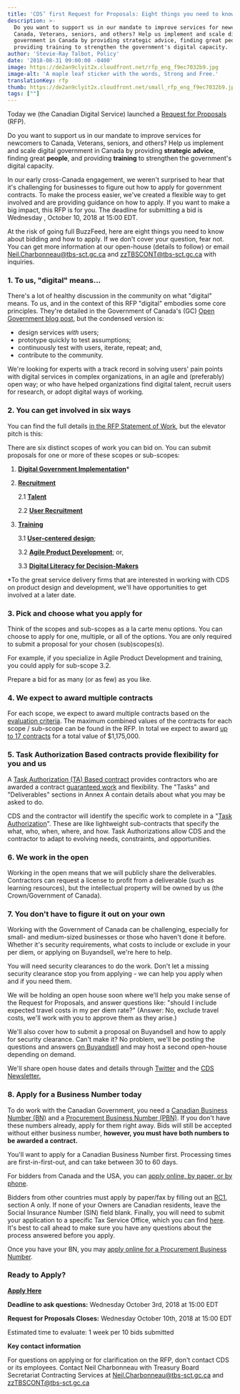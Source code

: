 ```yaml
---
title: 'CDS’ first Request for Proposals: Eight things you need to know'
description: >-
  Do you want to support us in our mandate to improve services for newcomers to
  Canada, Veterans, seniors, and others? Help us implement and scale digital
  government in Canada by providing strategic advice, finding great people, and
  providing training to strengthen the government's digital capacity.
author: 'Stevie-Ray Talbot, Policy'
date: '2018-08-31 09:00:00 -0400'
image: https://de2an9clyit2x.cloudfront.net/rfp_eng_f9ec7032b9.jpg
image-alt: 'A maple leaf sticker with the words, Strong and Free.'
translationKey: rfp
thumb: https://de2an9clyit2x.cloudfront.net/small_rfp_eng_f9ec7032b9.jpg
tags: [""]
---
```


Today we (the Canadian Digital Service) launched a [Request for Proposals](https://buyandsell.gc.ca/procurement-data/tender-notice/PW-18-00841347) (RFP).

Do you want to support us in our mandate to improve services for newcomers to Canada, Veterans, seniors, and others? Help us implement and scale digital government in Canada by providing **strategic advice**, finding great **people**, and providing **training** to strengthen the government's digital capacity.

In our early cross-Canada engagement, we weren't surprised to hear that it's challenging for businesses to figure out how to apply for government contracts. To make the process easier, we've created a flexible way to get involved and are providing guidance on how to apply. If you want to make a big impact, this RFP is for you. The deadline for submitting a bid is Wednesday , October 10, 2018 at 15:00 EDT.

At the risk of going full BuzzFeed, here are eight things you need to know about bidding and how to apply. If we don't cover your question, fear not. You can get more information at our open-house (details to follow) or email [Neil.Charbonneau@tbs-sct.gc.ca](mailto:Neil.Charbonneau@tbs-sct.gc.ca) and [zzTBSCONT@tbs-sct.gc.ca](mailto:zzTBSCONT@tbs-sct.gc.ca) with inquiries.


### 1. To us, "digital" means...

There's a lot of healthy discussion in the community on what "digital" means. To us, and in the context of this RFP "digital" embodies some core principles. They're detailed in the Government of Canada's (GC) [Open Government blog post](https://open.canada.ca/en/blog/digital-principles), but the condensed version is:



*   design services _with_ users;
*   prototype quickly to test assumptions;
*   continuously test with users, iterate, repeat; and,
*   contribute to the community.

We're looking for experts with a track record in solving users' pain points with digital services in complex organizations, in an agile and (preferably) open way; or who have helped organizations find digital talent, recruit users for research, or adopt digital ways of working.


### 2. You can get involved in six ways

You can find the full details [in the RFP Statement of Work](https://buyandsell.gc.ca/cds/public/2018/08/31/5f22b5c7f0a01471c25d49629bf1c584/19-130_rfp_eng.pdf#page=64), but the elevator pitch is this:

There are six distinct scopes of work you can bid on. You can submit proposals for one or more of these scopes or sub-scopes:



1.  **[Digital Government Implementation](https://buyandsell.gc.ca/cds/public/2018/08/31/5f22b5c7f0a01471c25d49629bf1c584/19-130_rfp_eng.pdf#page=66)***
1.  **[Recruitment](https://buyandsell.gc.ca/cds/public/2018/08/31/5f22b5c7f0a01471c25d49629bf1c584/19-130_rfp_eng.pdf#page=67)**

    2.1  **[Talent](https://buyandsell.gc.ca/cds/public/2018/08/31/5f22b5c7f0a01471c25d49629bf1c584/19-130_rfp_eng.pdf#page=67)**


    2.2  **[User Recruitment ](https://buyandsell.gc.ca/cds/public/2018/08/31/5f22b5c7f0a01471c25d49629bf1c584/19-130_rfp_eng.pdf#page=68)**

1.  **[Training](https://buyandsell.gc.ca/cds/public/2018/08/31/5f22b5c7f0a01471c25d49629bf1c584/19-130_rfp_eng.pdf#page=69)**

    3.1  **[User-centered design](https://buyandsell.gc.ca/cds/public/2018/08/31/5f22b5c7f0a01471c25d49629bf1c584/19-130_rfp_eng.pdf#page=69)**;


    3.2  **[Agile Product Development](https://buyandsell.gc.ca/cds/public/2018/08/31/5f22b5c7f0a01471c25d49629bf1c584/19-130_rfp_eng.pdf#page=69)**; or,


    3.3  **[Digital Literacy for Decision-Makers](https://buyandsell.gc.ca/cds/public/2018/08/31/5f22b5c7f0a01471c25d49629bf1c584/19-130_rfp_eng.pdf#page=69)**


*To the great service delivery firms that are interested in working with CDS on product design and development, we'll have opportunities to get involved at a later date.


### 3. Pick and choose what you apply for

Think of the scopes and sub-scopes as a la carte menu options. You can choose to apply for one, multiple, or all of the options. You are only required to submit a proposal for your chosen (sub)scopes(s).

For example, if you specialize in Agile Product Development and training, you could apply for sub-scope 3.2.

Prepare a bid for as many (or as few) as you like.


### 4. We expect to award multiple contracts

For each scope, we expect to award multiple contracts based on the [evaluation criteria](https://buyandsell.gc.ca/cds/public/2018/08/31/5f22b5c7f0a01471c25d49629bf1c584/19-130_rfp_eng.pdf#page=29). The maximum combined values of the contracts for each scope / sub-scope can be found in the RFP. In total we expect to award [up to 17 contracts](https://buyandsell.gc.ca/cds/public/2018/08/31/5f22b5c7f0a01471c25d49629bf1c584/19-130_rfp_eng.pdf#page=26) for a total value of $1,175,000.


### 5. Task Authorization Based contracts provide flexibility for you and us

A [Task Authorization (TA) Based contract](https://buyandsell.gc.ca/cds/public/2018/08/31/5f22b5c7f0a01471c25d49629bf1c584/19-130_rfp_eng.pdf#page=43) provides contractors who are awarded a contract [guaranteed work](https://buyandsell.gc.ca/cds/public/2018/08/31/5f22b5c7f0a01471c25d49629bf1c584/19-130_rfp_eng.pdf#page=44) and flexibility. The "Tasks" and "Deliverables" sections in Annex A contain details about what you may be asked to do.

CDS and the contractor will identify the specific work to complete in a "[Task Authorization](https://buyandsell.gc.ca/cds/public/2018/08/31/5f22b5c7f0a01471c25d49629bf1c584/19-130_rfp_eng.pdf#page=86)". These are like lightweight sub-contracts that specify the what, who, when, where, and how. Task Authorizations allow CDS and the contractor to adapt to evolving needs, constraints, and opportunities.


### 6. We work in the open


Working in the open means that we will publicly share the deliverables. Contractors can request a license to profit from a deliverable (such as learning resources), but the intellectual property will be owned by us (the Crown/Government of Canada).


### 7. You don't have to figure it out on your own

Working with the Government of Canada can be challenging, especially for small- and medium-sized businesses or those who haven't done it before. Whether it's security requirements, what costs to include or exclude in your per diem, or applying on Buyandsell, we're here to help.

You will need security clearances to do the work. Don't let a missing security clearance stop you from applying - we can help you apply when and if you need them.

We will be holding an open house soon where we'll help you make sense of the Request for Proposals, and answer questions like: "should I include expected travel costs in my per diem rate?" (Answer: No, exclude travel costs, we'll work with you to approve them as they arise.)

We'll also cover how to submit a proposal on Buyandsell and how to apply for security clearance. Can't make it? No problem, we'll be posting the questions and answers [on Buyandsell](https://buyandsell.gc.ca/procurement-data/tender-notice/PW-18-00841347) and may host a second open-house depending on demand.

We'll share open house dates and details through [Twitter](https://twitter.com/CDS_GC) and the [CDS Newsletter.](https://digital.canada.ca/#mc_embed_signup_scroll)


### 8. Apply for a Business Number today



To do work with the Canadian Government, you need a [Canadian Business Number (BN)](https://www.canada.ca/en/revenue-agency/services/tax/businesses/topics/registering-your-business/register.html) and a [Procurement Business Number (PBN)](https://srisupplier.contractscanada.gc.ca/index-eng.cfm?af=ZnVzZWFjdGlvbj1yZWdpc3Rlci5pbnRybyZpZD00&lang=eng). If you don't have these numbers already, apply for them right away. Bids will still be accepted without either business number, **however, you must have both numbers to be awarded a contract.**

You'll want to apply for a Canadian Business Number first. Processing times are first-in-first-out, and can take between 30 to 60 days.

For bidders from Canada and the USA, you can [apply online, by paper, or by phone](https://www.canada.ca/en/revenue-agency/services/tax/businesses/topics/registering-your-business/register.html).

Bidders from other countries must apply by paper/fax by filling out an [RC1](https://www.canada.ca/en/revenue-agency/services/forms-publications/forms/rc1.html), section A only. If none of your Owners are Canadian residents, leave the Social Insurance Number (SIN) field blank. Finally, you will need to submit your application to a specific Tax Service Office, which you can find [here](https://www.canada.ca/en/revenue-agency/corporate/contact-information/non-resident-gst-hst-enquiries.html). It's best to call ahead to make sure you have any questions about the process answered before you apply.

Once you have your BN, you may [apply online for a Procurement Business Number](https://srisupplier.contractscanada.gc.ca/index-eng.cfm?af=ZnVzZWFjdGlvbj1yZWdpc3Rlci5pbnRybyZpZD00&lang=eng).


### Ready to Apply?

**[Apply Here](https://buyandsell.gc.ca/procurement-data/tender-notice/PW-18-00841347)**


**Deadline to ask questions:** Wednesday October 3rd, 2018 at 15:00 EDT

**Request for Proposals Closes:** Wednesday October 10th, 2018 at 15:00 EDT

Estimated time to evaluate: 1 week per 10 bids submitted

**Key contact information**

For questions on applying or for clarification on the RFP, don't contact CDS or its employees. Contact Neil Charbonneau with Treasury Board Secretariat Contracting Services at [Neil.Charbonneau@tbs-sct.gc.ca](mailto:Neil.Charbonneau@tbs-sct.gc.ca) and [zzTBSCONT@tbs-sct.gc.ca](mailto:zzTBSCONT@tbs-sct.gc.ca)


